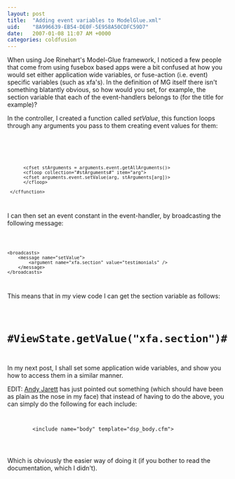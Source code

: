 ```yaml
---
layout: post
title:  "Adding event variables to ModelGlue.xml"
uid:	"8A996639-EB54-DE0F-5E958A50CDFC59D7"
date:   2007-01-08 11:07 AM +0000
categories: coldfusion
---
```

When using Joe Rinehart's Model-Glue framework, I noticed a few people that come from using fusebox based apps were a bit confused at how you would set either application wide variables, or fuse-action (i.e. event) specific variables (such as xfa's). In the definition of MG itself there isn't something blatantly obvious, so how would you set, for example, the section variable that each of the event-handlers belongs to (for the title for example)?

<more />

In the controller, I created a function called <em>setValue</em>, this function loops through any arguments you pass to them creating event values for them:

<code>
	<cffunction name="setValue" access="public" returnType="void" output="false">
		  <cfargument name="event" type="any">

		  <cfset stArguments = arguments.event.getAllArguments()>
		  <cfloop collection="#stArguments#" item="arg">
		  <cfset arguments.event.setValue(arg, stArguments[arg])>
		  </cfloop>

	 </cffunction>
</code>

I can then set an event constant in the event-handler, by broadcasting the following message:

<code>

	<broadcasts>
		<message name="setValue">
			<argument name="xfa.section" value="testimonials" />
		</message>
	</broadcasts>

</code>

This means that in my view code I can get the section variable as follows:

<code>
	<h1>#ViewState.getValue("xfa.section")#</h1>
</code>

In my next post, I shall set some application wide variables, and show you how to access them in a similar manner.


EDIT: <a href="http://www.andyjarrett.co.uk/andy/blog/index.cfm">Andy Jarett</a> has just pointed out something (which should have been as plain as the nose in my face) that instead of having to do the above, you can simply do the following for each include:


<code>
	<views>
		&lt;include name="body" template="dsp_body.cfm"&gt;
			<value name="xfa.section" value="testimonials" />
		</include>
	</views>
</code>

Which is obviously the easier way of doing it (if you bother to read the documentation, which I didn't).